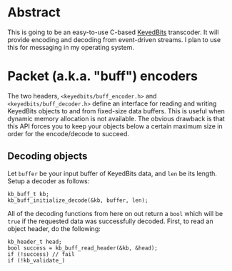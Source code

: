 # Abstract

This is going to be an easy-to-use C-based [KeyedBits](https://github.com/unixpickle/KeyedBits) transcoder. It will provide encoding and decoding from event-driven streams. I plan to use this for messaging in my operating system.

# Packet (a.k.a. "buff") encoders

The two headers, `<keyedbits/buff_encoder.h>` and `<keyedbits/buff_decoder.h>` define an interface for reading and writing KeyedBits objects to and from fixed-size data buffers. This is useful when dynamic memory allocation is not available. The obvious drawback is that this API forces you to keep your objects below a certain maximum size in order for the encode/decode to succeed.

## Decoding objects

Let `buffer` be your input buffer of KeyedBits data, and `len` be its length. Setup a decoder as follows:

    kb_buff_t kb;
    kb_buff_initialize_decode(&kb, buffer, len);

All of the decoding functions from here on out return a `bool` which will be `true` if the requested data was successfully decoded. First, to read an object header, do the following:

    kb_header_t head;
    bool success = kb_buff_read_header(&kb, &head);
    if (!success) // fail
    if (!kb_validate_)
